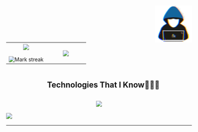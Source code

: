 <img align="right" src = "https://github.com/0xAbdulKhalid/0xAbdulKhalid/raw/main/assets/mdImages/about_me.gif" width = "100px" >

<br/>





<p align="center">
<table align="center">
    <tr border="none">
        <td width="50%" align="center">
            <img align="center" src="https://github-readme-stats.vercel.app/api?username=dilshan615&theme=dark&show_icons=true&count_private=true" />
            <br></br>
            <img title="🔥 Get streak stats for your profile at git.io/streak-stats" alt="Mark streak" src="https://github-readme-streak-stats.herokuapp.com/?user=dilshan615&theme=dark&hide_border=false" />
        </td>
        <td width="50%" align="center">
            <img align="center" src="https://github-readme-stats.anuraghazra1.vercel.app/api/top-langs/?username=dilshan615&theme=dark&hide_border=false&no-bg=true&no-frame=true&langs_count=10" />
        </td>
    </tr>
</table>
</p>

<div id="user-content-toc">
    <ul align="center">
        <summary>
            <h2 style="display: inline-block">Technologies That I Know👨🏻‍💻</h2>
        </summary>
    </ul>
</div>

<p align="center">
    <a href="https://skillicons.dev">
        <img src="https://skillicons.dev/icons?i=bootstrap,css,tailwind,github,html,js,php,mysql,py,react,vscode,windows&perline=14" />
    </a>
</p>


<!--horizontal divider(gradiant)-->
<img src="https://user-images.githubusercontent.com/73097560/115834477-dbab4500-a447-11eb-908a-139a6edaec5c.gif">

----------------------------------------------------------------------
